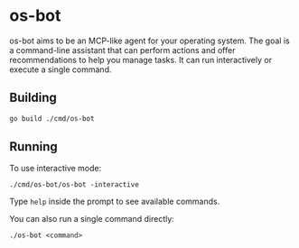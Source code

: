 # os-bot

os-bot aims to be an MCP-like agent for your operating system. The goal is a command-line assistant that can perform actions and offer recommendations to help you manage tasks. It can run interactively or execute a single command.

## Building

```bash
go build ./cmd/os-bot
```

## Running

To use interactive mode:

```
./cmd/os-bot/os-bot -interactive
```

Type `help` inside the prompt to see available commands.

You can also run a single command directly:

```
./os-bot <command>
```

